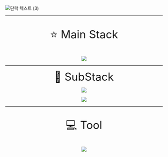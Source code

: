 ![단락 텍스트 (3)](https://github.com/user-attachments/assets/f53f240c-b8bd-470c-a5bf-39b97b6001ef)

---

<p align="center" style="font-size:250%">
  ⭐ Main Stack
</p>

<p align="center">
  <a href="https://skillicons.dev">
    <img src="https://skillicons.dev/icons?i=java,spring,mysql" />
  </a>
</p>

---

<p align="center">
  <span style="font-size:250%">📖 SubStack</span>
</p>

<p align="center">
  <a href="https://skillicons.dev">
    <img src="https://skillicons.dev/icons?i=gradle,redis,mongodb,aws,kafka,postman" />
  </a>
</p>
<p align="center">
  <a href="https://skillicons.dev">
    <img src="https://skillicons.dev/icons?i=react,nodejs,npm,js,jquery,html,css,nginx" />
  </a>
</p>

---

<p align="center" style="font-size:250%">
  💻 Tool
</p>

<p align="center">
  <a href="https://skillicons.dev">
    <img src="https://skillicons.dev/icons?i=idea,eclipse,vscode,github,git,docker,notion,discord" />
  </a>
</p>
